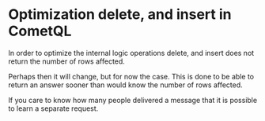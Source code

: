
# Optimization delete, and insert in CometQL

In order to optimize the internal logic operations delete, and insert does not return the number of rows affected.

Perhaps then it will change, but for now the case. This is done to be able to return an answer sooner than would know the number of rows affected.

If you care to know how many people delivered a message that it is possible to learn a separate request.